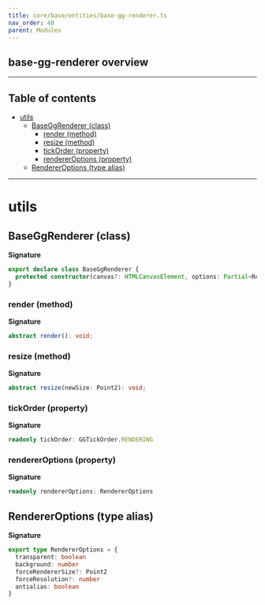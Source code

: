 ```yaml
---
title: core/base/entities/base-gg-renderer.ts
nav_order: 40
parent: Modules
---
```


## base-gg-renderer overview

---

<h2 class="text-delta">Table of contents</h2>

- [utils](#utils)
  - [BaseGgRenderer (class)](#baseggrenderer-class)
    - [render (method)](#render-method)
    - [resize (method)](#resize-method)
    - [tickOrder (property)](#tickorder-property)
    - [rendererOptions (property)](#rendereroptions-property)
  - [RendererOptions (type alias)](#rendereroptions-type-alias)

---

# utils

## BaseGgRenderer (class)

**Signature**

```ts
export declare class BaseGgRenderer {
  protected constructor(canvas?: HTMLCanvasElement, options: Partial<RendererOptions> = {})
}
```

### render (method)

**Signature**

```ts
abstract render(): void;
```

### resize (method)

**Signature**

```ts
abstract resize(newSize: Point2): void;
```

### tickOrder (property)

**Signature**

```ts
readonly tickOrder: GGTickOrder.RENDERING
```

### rendererOptions (property)

**Signature**

```ts
readonly rendererOptions: RendererOptions
```

## RendererOptions (type alias)

**Signature**

```ts
export type RendererOptions = {
  transparent: boolean
  background: number
  forceRendererSize?: Point2
  forceResolution?: number
  antialias: boolean
}
```
